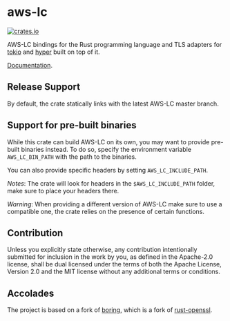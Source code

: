 # aws-lc

[![crates.io](https://img.shields.io/crates/v/aws-lc.svg)](https://crates.io/crates/aws-lc)

AWS-LC bindings for the Rust programming language and TLS adapters for [tokio](https://github.com/tokio-rs/tokio)
and [hyper](https://github.com/hyperium/hyper) built on top of it.

[Documentation](https://docs.rs/aws-lc).

## Release Support

By default, the crate statically links with the latest AWS-LC master branch.

## Support for pre-built binaries

While this crate can build AWS-LC on its own, you may want to provide pre-built binaries instead.
To do so, specify the environment variable `AWS_LC_BIN_PATH` with the path to the binaries.

You can also provide specific headers by setting `AWS_LC_INCLUDE_PATH`.

_Notes_: The crate will look for headers in the `$AWS_LC_INCLUDE_PATH` folder, make sure to place your headers there.

_Warning_: When providing a different version of AWS-LC make sure to use a compatible one, the crate relies on the presence of certain functions.

## Contribution

Unless you explicitly state otherwise, any contribution intentionally
submitted for inclusion in the work by you, as defined in the Apache-2.0
license, shall be dual licensed under the terms of both the Apache License,
Version 2.0 and the MIT license without any additional terms or conditions.

## Accolades

The project is based on a fork of [boring](https://github.com/cloudflare/boring), which is a fork of [rust-openssl](https://github.com/sfackler/rust-openssl).
